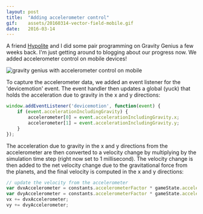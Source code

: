 ```yaml
---
layout: post
title:  "Adding accelerometer control"
gif:    assets/20160314-vector-field-mobile.gif
date:   2016-03-14
---
```


A friend [Hypolite](https://twitter.com/MrPetovan) and I did some pair programming
on Gravity Genius a few weeks back.
I'm just getting around to blogging about our progress now. We added
accelerometer control on mobile devices!

![gravity genius with accelerometer control on mobile]({{site.baseurl}}assets/20160314-vector-field-mobile.gif)

To capture the accelerometer data, we added an event listener for the 'devicemotion'
event. The event handler then updates a global (yuck) that holds the
acceleration due to gravity in the x and y directions:

```javascript
window.addEventListener('devicemotion', function(event) {
    if (event.accelerationIncludingGravity) {
        accelerometer[0] = event.accelerationIncludingGravity.x;
        accelerometer[1] = event.accelerationIncludingGravity.y;
    }
});
```

The acceleration due to gravity in the x and y directions from the accelerometer
are then converted to a velocity change by multiplying by the simulation time step
(right now set to 1 millisecond). The velocity change is then added to the
net velocity change due to the gravitational force from the planets, and the
final velocity is computed in the x and y directions:

```javascript
// update the velocity from the accelerometer
var dvxAccelerometer = constants.accelerometerFactor * gameState.accelerometer[0] * constants.dt;
var dvyAccelerometer = constants.accelerometerFactor * gameState.accelerometer[1] * constants.dt;
vx += dvxAccelerometer;
vy += dvyAccelerometer;
```
